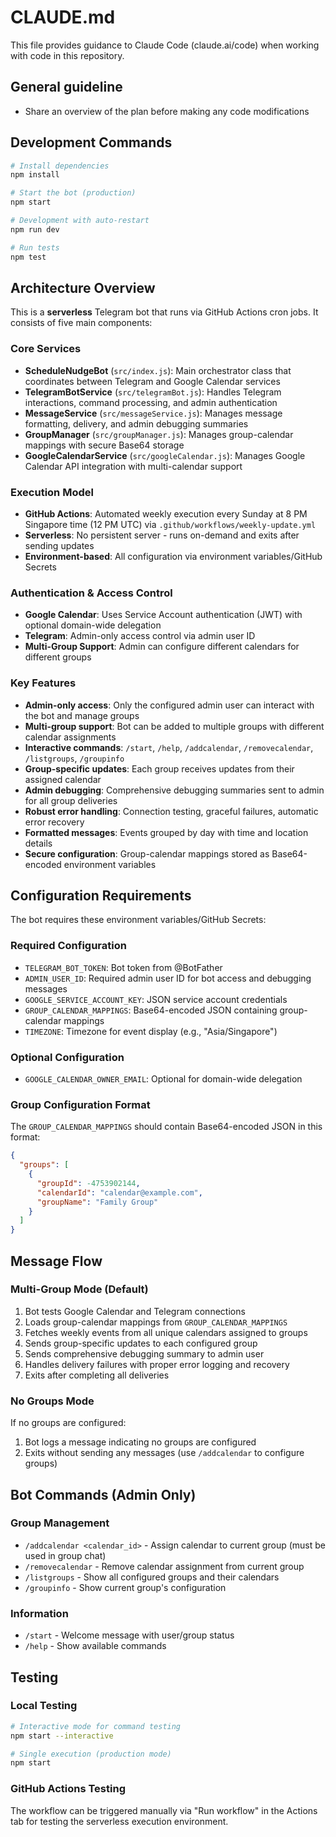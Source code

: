 # CLAUDE.md

This file provides guidance to Claude Code (claude.ai/code) when working with code in this repository.

## General guideline

- Share an overview of the plan before making any code modifications

## Development Commands

```bash
# Install dependencies
npm install

# Start the bot (production)
npm start

# Development with auto-restart
npm run dev

# Run tests
npm test
```

## Architecture Overview

This is a **serverless** Telegram bot that runs via GitHub Actions cron jobs. It consists of five main components:

### Core Services
- **ScheduleNudgeBot** (`src/index.js`): Main orchestrator class that coordinates between Telegram and Google Calendar services
- **TelegramBotService** (`src/telegramBot.js`): Handles Telegram interactions, command processing, and admin authentication
- **MessageService** (`src/messageService.js`): Manages message formatting, delivery, and admin debugging summaries
- **GroupManager** (`src/groupManager.js`): Manages group-calendar mappings with secure Base64 storage
- **GoogleCalendarService** (`src/googleCalendar.js`): Manages Google Calendar API integration with multi-calendar support

### Execution Model
- **GitHub Actions**: Automated weekly execution every Sunday at 8 PM Singapore time (12 PM UTC) via `.github/workflows/weekly-update.yml`
- **Serverless**: No persistent server - runs on-demand and exits after sending updates
- **Environment-based**: All configuration via environment variables/GitHub Secrets

### Authentication & Access Control
- **Google Calendar**: Uses Service Account authentication (JWT) with optional domain-wide delegation
- **Telegram**: Admin-only access control via admin user ID
- **Multi-Group Support**: Admin can configure different calendars for different groups

### Key Features
- **Admin-only access**: Only the configured admin user can interact with the bot and manage groups
- **Multi-group support**: Bot can be added to multiple groups with different calendar assignments
- **Interactive commands**: `/start`, `/help`, `/addcalendar`, `/removecalendar`, `/listgroups`, `/groupinfo`
- **Group-specific updates**: Each group receives updates from their assigned calendar
- **Admin debugging**: Comprehensive debugging summaries sent to admin for all group deliveries
- **Robust error handling**: Connection testing, graceful failures, automatic error recovery
- **Formatted messages**: Events grouped by day with time and location details
- **Secure configuration**: Group-calendar mappings stored as Base64-encoded environment variables

## Configuration Requirements

The bot requires these environment variables/GitHub Secrets:

### Required Configuration
- `TELEGRAM_BOT_TOKEN`: Bot token from @BotFather
- `ADMIN_USER_ID`: Required admin user ID for bot access and debugging messages
- `GOOGLE_SERVICE_ACCOUNT_KEY`: JSON service account credentials
- `GROUP_CALENDAR_MAPPINGS`: Base64-encoded JSON containing group-calendar mappings
- `TIMEZONE`: Timezone for event display (e.g., "Asia/Singapore")

### Optional Configuration
- `GOOGLE_CALENDAR_OWNER_EMAIL`: Optional for domain-wide delegation

### Group Configuration Format
The `GROUP_CALENDAR_MAPPINGS` should contain Base64-encoded JSON in this format:
```json
{
  "groups": [
    {
      "groupId": -4753902144,
      "calendarId": "calendar@example.com",
      "groupName": "Family Group"
    }
  ]
}
```

## Message Flow

### Multi-Group Mode (Default)
1. Bot tests Google Calendar and Telegram connections
2. Loads group-calendar mappings from `GROUP_CALENDAR_MAPPINGS`
3. Fetches weekly events from all unique calendars assigned to groups
4. Sends group-specific updates to each configured group
5. Sends comprehensive debugging summary to admin user
6. Handles delivery failures with proper error logging and recovery
7. Exits after completing all deliveries

### No Groups Mode
If no groups are configured:
1. Bot logs a message indicating no groups are configured
2. Exits without sending any messages (use `/addcalendar` to configure groups)

## Bot Commands (Admin Only)

### Group Management
- `/addcalendar <calendar_id>` - Assign calendar to current group (must be used in group chat)
- `/removecalendar` - Remove calendar assignment from current group
- `/listgroups` - Show all configured groups and their calendars
- `/groupinfo` - Show current group's configuration

### Information
- `/start` - Welcome message with user/group status
- `/help` - Show available commands

## Testing

### Local Testing
```bash
# Interactive mode for command testing
npm start --interactive

# Single execution (production mode)
npm start
```

### GitHub Actions Testing
The workflow can be triggered manually via "Run workflow" in the Actions tab for testing the serverless execution environment.